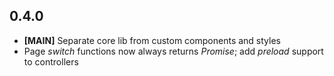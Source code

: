 ## 0.4.0
* **[MAIN]** Separate core lib from custom components and styles
* Page _switch_ functions now always returns _Promise_; add _preload_ support to controllers